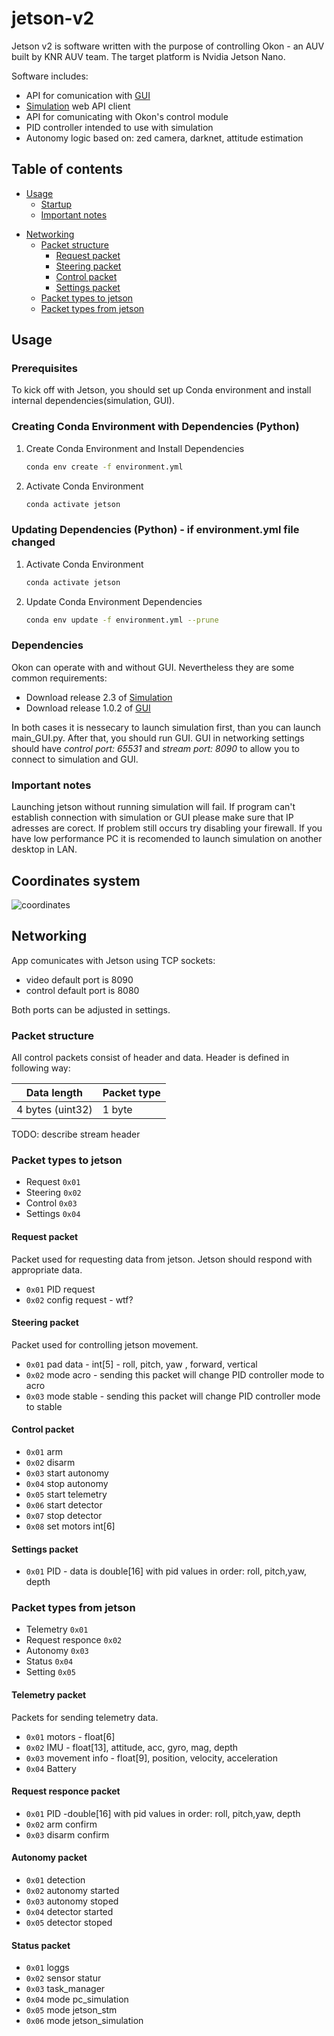 # jetson-v2
Jetson v2 is software written with the purpose of controlling Okon - an AUV built by KNR AUV team. The target platform is Nvidia Jetson Nano.

Software includes:
 - API for comunication with [GUI](https://github.com/knr-auv/GUI-v2 "GUI")
 - [Simulation](https://github.com/knr-auv/simulation/ "Simulation") web API client
 - API for comunicating with Okon's control module
 - PID controller intended to use with simulation
 - Autonomy logic based on: zed camera, darknet, attitude estimation

## Table of contents

- [Usage](#usage)
  - [Startup](#startup)
  - [Important notes](#important-notes)
* [Networking](#networking)
  - [Packet structure](#packet-structure)
      - [Request packet](#request-packet)
      - [Steering packet](#steering-packet)
      - [Control packet](#control-packet)
      - [Settings packet](#settings-packet)
  - [Packet types to jetson](#packet-types-to-jetson)
  - [Packet types from jetson](#packet-types-from-jetson)


## Usage
### Prerequisites
To kick off with Jetson, you should set up Conda environment and install internal dependencies(simulation, GUI).

### Creating Conda Environment with Dependencies (Python)

1. Create Conda Environment and Install Dependencies

    ```bash
    conda env create -f environment.yml
    ```

2. Activate Conda Environment

    ```bash
    conda activate jetson
    ```

### Updating Dependencies (Python) - if environment.yml file changed
1. Activate Conda Environment

    ```bash
    conda activate jetson
    ```

2. Update Conda Environment Dependencies

    ```bash
    conda env update -f environment.yml --prune
    ```
### Dependencies
Okon can operate with and without GUI. Nevertheless they are some common requirements:
- Download release 2.3 of [Simulation](https://github.com/knr-auv/simulation/ "Simulation")
- Download release 1.0.2 of [GUI](https://github.com/knr-auv/GUI-v2 "GUI")

In both cases it is nessecary to launch simulation first, than you can launch main_GUI.py. After that, you should run GUI.
GUI in networking settings should have _control port: 65531_ and _stream port: 8090_ to allow you to connect to simulation and GUI.

### Important notes
Launching jetson without running simulation will fail. If program can't establish connection with simulation or GUI please make sure that IP adresses are corect. If problem still occurs try disabling your firewall.
If you have low performance PC it is recomended to launch simulation on another desktop in LAN.

## Coordinates system
![coordinates](https://github.com/knr-auv/jetson-v2/blob/develop/okonCoordinates.png?raw=true)

## Networking
App comunicates with Jetson using TCP sockets:
 - video default port is 8090
 - control default port is 8080
 
Both ports can be adjusted in settings.

### Packet structure
All control packets consist of header and data. Header is defined in following way:

| Data length | Packet type |
| ----------- | ----------- |
| 4 bytes (uint32)| 1 byte|

TODO: describe stream header

### Packet types to jetson
- Request `0x01`
- Steering `0x02`
- Control `0x03`
- Settings `0x04`

#### Request packet
Packet used for requesting data from jetson. Jetson should respond with appropriate data.
- `0x01` PID request
- `0x02` config request - wtf?

#### Steering packet
Packet used for controlling jetson movement.
- `0x01` pad data - int[5] - roll, pitch, yaw , forward, vertical
- `0x02` mode acro - sending this packet will change PID controller mode to acro
- `0x03` mode stable - sending this packet will change PID controller mode to stable

#### Control packet
- `0x01` arm 
- `0x02` disarm
- `0x03` start autonomy
- `0x04` stop autonomy
- `0x05` start telemetry
- `0x06` start detector
- `0x07` stop detector
- `0x08` set motors int[6]

#### Settings packet
  - `0x01` PID - data is double[16] with pid values in order: roll, pitch,yaw, depth

### Packet types from jetson
- Telemetry `0x01`
- Request responce `0x02`
- Autonomy `0x03`
- Status `0x04`
- Setting `0x05`

#### Telemetry packet
Packets for sending telemetry data.
- `0x01` motors  - float[6]
- `0x02` IMU - float[13], attitude, acc, gyro, mag, depth
- `0x03` movement info - float[9], position, velocity, acceleration
- `0x04` Battery

#### Request responce packet
- `0x01` PID -double[16] with pid values in order: roll, pitch,yaw, depth
- `0x02` arm confirm
- `0x03` disarm confirm

#### Autonomy packet
- `0x01` detection
- `0x02` autonomy started
- `0x03` autonomy stoped
- `0x04` detector started
- `0x05` detector stoped

#### Status packet
- `0x01` loggs
- `0x02` sensor statur
- `0x03` task_manager
- `0x04` mode pc_simulation
- `0x05` mode jetson_stm
- `0x06` mode jetson_simulation
